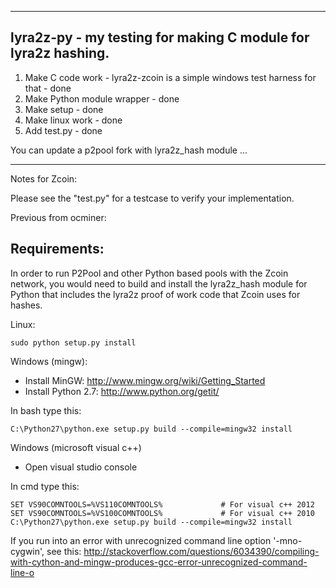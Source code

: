 
--------------------------------------------------------------
lyra2z-py - my testing for making C module for lyra2z hashing. 
--------------------------------------------------------------

1. Make C code work - lyra2z-zcoin is a simple windows test harness for that - done
2. Make Python module wrapper - done
3. Make setup - done
4. Make linux work - done
5. Add test.py - done 


You can update a p2pool fork with lyra2z_hash module ...

---------------------------------------------------------------------

Notes for Zcoin:

Please see the "test.py" for a testcase to verify your implementation.

Previous from ocminer:

Requirements:
-------------------------
In order to run P2Pool and other Python based pools with the Zcoin network, you would need to build and install the
lyra2z_hash module for Python that includes the lyra2z proof of work code that Zcoin uses for hashes.

Linux:

    sudo python setup.py install

Windows (mingw):
* Install MinGW: http://www.mingw.org/wiki/Getting_Started
* Install Python 2.7: http://www.python.org/getit/

In bash type this:

    C:\Python27\python.exe setup.py build --compile=mingw32 install

Windows (microsoft visual c++)
* Open visual studio console

In cmd type this:

    SET VS90COMNTOOLS=%VS110COMNTOOLS%	           # For visual c++ 2012
    SET VS90COMNTOOLS=%VS100COMNTOOLS%             # For visual c++ 2010
    C:\Python27\python.exe setup.py build --compile=mingw32 install
	
If you run into an error with unrecognized command line option '-mno-cygwin', see this:
http://stackoverflow.com/questions/6034390/compiling-with-cython-and-mingw-produces-gcc-error-unrecognized-command-line-o




